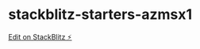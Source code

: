 # stackblitz-starters-azmsx1

[Edit on StackBlitz ⚡️](https://stackblitz.com/edit/stackblitz-starters-azmsx1)